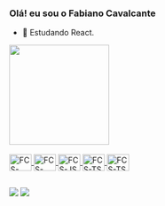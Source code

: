 ### Olá! eu sou o Fabiano Cavalcante

- 🌱 Estudando React.

<div>
  <a href="https://github.com/DevFabianoCavalcante">
  <img height="180em" src="https://github-readme-stats.vercel.app/api/top-langs/?username=DevFabianoCavalcante&layout=compact&langs_count=7&theme=dracula"/> 
</div>
  
<div style="display: inline_block"><br>
  <img align="center" alt="FCS-HTML" height="30" width="40" src= "https://cdn.jsdelivr.net/gh/devicons/devicon/icons/html5/html5-original.svg">
  <img align="center" alt="FCS-CSS" height="30" width="40" src= "https://cdn.jsdelivr.net/gh/devicons/devicon/icons/css3/css3-original.svg">
  <img align="center" alt="FCS-JS" height="30" width="40" src= "https://cdn.jsdelivr.net/gh/devicons/devicon/icons/javascript/javascript-original.svg">
  <img align="center" alt="FCS-TS" height="30" width="40"src= "https://cdn.jsdelivr.net/gh/devicons/devicon/icons/typescript/typescript-original.svg">
  <img align="center" alt="FCS-TS" height="30" width="40"src= "https://cdn.jsdelivr.net/gh/devicons/devicon/icons/react/react-original.svg">
</div>
  
  ##
  
<div>
  <a href = "mailto:7fabiano.silva@gmail.com"><img src="https://img.shields.io/badge/-Gmail-%23333?style=for-the-badge&logo=gmail&logoColor=white" target="_blank"></a>
  <a href="https://www.linkedin.com/in/fabiano-cavalcante-99811221a" target="_blank"><img src="https://img.shields.io/badge/-LinkedIn-%230077B5?style=for-the-badge&logo=linkedin&logoColor=white" target="_blank"></a>
</div>
